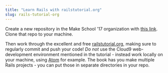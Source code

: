 ```yaml
---
title: "Learn Rails with railstutorial.org"
slug: rails-tutorial-org
---
```


Create a new repository in the Make School '17 organization with [this link](https://classroom.github.com/assignment-invitations/8d89144410bdf2de9f974c2bc17f1542). Clone that repo to your machine.

Then work through the excellent and free [railstutorial.org](https://www.railstutorial.org/), making sure to regularly commit and push your code! *Do not* use the Cloud9 web-development environment mentioned in the tutorial - instead work locally on your machine, using [Atom](atom.io) for example. The book has you make multiple Rails projects - you can put those in separate directories in your repo.